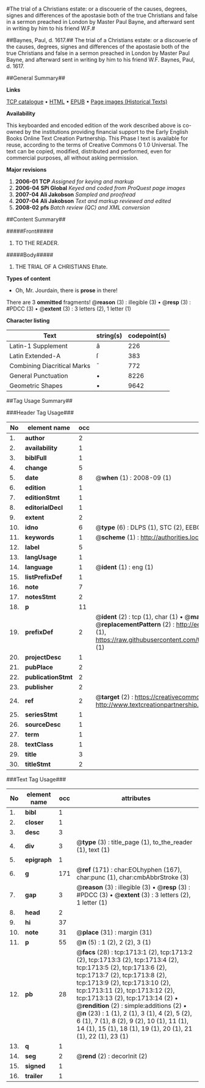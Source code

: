 #The trial of a Christians estate: or a discouerie of the causes, degrees, signes and differences of the apostasie both of the true Christians and false in a sermon preached in London by Master Paul Bayne, and afterward sent in writing by him to his friend W.F.#

##Baynes, Paul, d. 1617.##
The trial of a Christians estate: or a discouerie of the causes, degrees, signes and differences of the apostasie both of the true Christians and false in a sermon preached in London by Master Paul Bayne, and afterward sent in writing by him to his friend W.F.
Baynes, Paul, d. 1617.

##General Summary##

**Links**

[TCP catalogue](http://www.ota.ox.ac.uk/tcp/)  • 
[HTML](http://tei.it.ox.ac.uk/tcp/Texts-HTML/free/A06/A06065.html)  • 
[EPUB](http://tei.it.ox.ac.uk/tcp/Texts-EPUB/free/A06/A06065.epub) • 
[Page images (Historical Texts)](https://data.historicaltexts.jisc.ac.uk/view?pubId=eebo-99837394e&pageId=eebo-99837394e-1713-1)

**Availability**

This keyboarded and encoded edition of the
	       work described above is co-owned by the institutions
	       providing financial support to the Early English Books
	       Online Text Creation Partnership. This Phase I text is
	       available for reuse, according to the terms of Creative
	       Commons 0 1.0 Universal. The text can be copied,
	       modified, distributed and performed, even for
	       commercial purposes, all without asking permission.

**Major revisions**

1. __2006-01__ __TCP__ *Assigned for keying and markup*
1. __2006-04__ __SPi Global__ *Keyed and coded from ProQuest page images*
1. __2007-04__ __Ali Jakobson__ *Sampled and proofread*
1. __2007-04__ __Ali Jakobson__ *Text and markup reviewed and edited*
1. __2008-02__ __pfs__ *Batch review (QC) and XML conversion*

##Content Summary##

#####Front#####

1. TO THE READER.

#####Body#####

1. THE TRIAL OF A CHRISTIANS Eſtate.

**Types of content**

  * Oh, Mr. Jourdain, there is **prose** in there!

There are 3 **ommitted** fragments! 
 @__reason__ (3) : illegible (3)  •  @__resp__ (3) : #PDCC (3)  •  @__extent__ (3) : 3 letters (2), 1 letter (1)

**Character listing**


|Text|string(s)|codepoint(s)|
|---|---|---|
|Latin-1 Supplement|â|226|
|Latin Extended-A|ſ|383|
|Combining             Diacritical Marks|̄|772|
|General Punctuation|•|8226|
|Geometric Shapes|▪|9642|

##Tag Usage Summary##

###Header Tag Usage###

|No|element name|occ|attributes|
|---|---|---|---|
|1.|__author__|2||
|2.|__availability__|1||
|3.|__biblFull__|1||
|4.|__change__|5||
|5.|__date__|8| @__when__ (1) : 2008-09 (1)|
|6.|__edition__|1||
|7.|__editionStmt__|1||
|8.|__editorialDecl__|1||
|9.|__extent__|2||
|10.|__idno__|6| @__type__ (6) : DLPS (1), STC (2), EEBO-CITATION (1), PROQUEST (1), VID (1)|
|11.|__keywords__|1| @__scheme__ (1) : http://authorities.loc.gov/ (1)|
|12.|__label__|5||
|13.|__langUsage__|1||
|14.|__language__|1| @__ident__ (1) : eng (1)|
|15.|__listPrefixDef__|1||
|16.|__note__|7||
|17.|__notesStmt__|2||
|18.|__p__|11||
|19.|__prefixDef__|2| @__ident__ (2) : tcp (1), char (1)  •  @__matchPattern__ (2) : ([0-9\-]+):([0-9IVX]+) (1), (.+) (1)  •  @__replacementPattern__ (2) : http://eebo.chadwyck.com/downloadtiff?vid=$1&page=$2 (1), https://raw.githubusercontent.com/textcreationpartnership/Texts/master/tcpchars.xml#$1 (1)|
|20.|__projectDesc__|1||
|21.|__pubPlace__|2||
|22.|__publicationStmt__|2||
|23.|__publisher__|2||
|24.|__ref__|2| @__target__ (2) : https://creativecommons.org/publicdomain/zero/1.0/ (1), http://www.textcreationpartnership.org/docs/. (1)|
|25.|__seriesStmt__|1||
|26.|__sourceDesc__|1||
|27.|__term__|1||
|28.|__textClass__|1||
|29.|__title__|3||
|30.|__titleStmt__|2||


###Text Tag Usage###

|No|element name|occ|attributes|
|---|---|---|---|
|1.|__bibl__|1||
|2.|__closer__|1||
|3.|__desc__|3||
|4.|__div__|3| @__type__ (3) : title_page (1), to_the_reader (1), text (1)|
|5.|__epigraph__|1||
|6.|__g__|171| @__ref__ (171) : char:EOLhyphen (167), char:punc (1), char:cmbAbbrStroke (3)|
|7.|__gap__|3| @__reason__ (3) : illegible (3)  •  @__resp__ (3) : #PDCC (3)  •  @__extent__ (3) : 3 letters (2), 1 letter (1)|
|8.|__head__|2||
|9.|__hi__|37||
|10.|__note__|31| @__place__ (31) : margin (31)|
|11.|__p__|55| @__n__ (5) : 1 (2), 2 (2), 3 (1)|
|12.|__pb__|28| @__facs__ (28) : tcp:1713:1 (2), tcp:1713:2 (2), tcp:1713:3 (2), tcp:1713:4 (2), tcp:1713:5 (2), tcp:1713:6 (2), tcp:1713:7 (2), tcp:1713:8 (2), tcp:1713:9 (2), tcp:1713:10 (2), tcp:1713:11 (2), tcp:1713:12 (2), tcp:1713:13 (2), tcp:1713:14 (2)  •  @__rendition__ (2) : simple:additions (2)  •  @__n__ (23) : 1 (1), 2 (1), 3 (1), 4 (2), 5 (2), 6 (1), 7 (1), 8 (2), 9 (2), 10 (1), 11 (1), 14 (1), 15 (1), 18 (1), 19 (1), 20 (1), 21 (1), 22 (1), 23 (1)|
|13.|__q__|1||
|14.|__seg__|2| @__rend__ (2) : decorInit (2)|
|15.|__signed__|1||
|16.|__trailer__|1||
